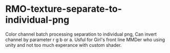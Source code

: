 # RMO-texture-separate-to-individual-png
Color channel batch processing separation to individual png, Can invert channel by parameter r g b or a. Usful for Girl's front line MMDer who using unity and not too much experance with custom shader.
